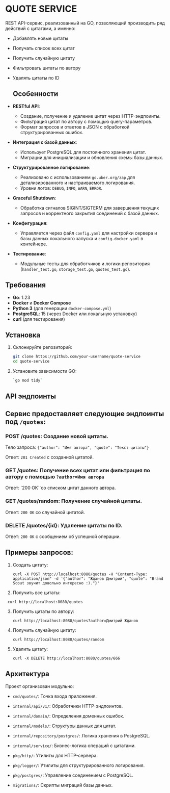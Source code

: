 # QUOTE SERVICE

REST API-сервис, реализованный на GO, позволяющий производить ряд действий с цитатами, а именно: 
- Добавлять новые цитаты
- Получать список всех цитат
- Получить случайную цитату
- Фильтровать цитаты по автору
- Удалять цитаты по ID

  ## Особенности

- **RESTful API**:
  - Создание, получение и удаление цитат через HTTP-эндпоинты.
  - Фильтрация цитат по автору с помощью query-параметров.
  - Формат запросов и ответов в JSON с обработкой структурированных ошибок.
- **Интеграция с базой данных**:
  - Использует PostgreSQL для постоянного хранения цитат.
  - Миграции для инициализации и обновления схемы базы данных.
- **Структурированное логирование**:
  - Реализовано с использованием `go.uber.org/zap` для детализированного и настраиваемого логирования.
  - Уровни логов: `DEBUG`, `INFO`, `WARN`, `ERROR`.
- **Graceful Shutdown**:
  - Обработка сигналов SIGINT/SIGTERM для завершения текущих запросов и корректного закрытия соединений с базой данных.
- **Конфигурация**:
  - Управляется через файл `config.yaml` для настройки сервера и базы данных локального запуска и `config.docker.yaml` в контейнере.
- **Тестирование**:
  - Модульные тесты для обработчиков и логики репозитория (`handler_test.go`, `storage_test.go`, `quotes_test.go`).
 
## Требования

- **Go**: 1.23
- **Docker** и **Docker Compose**
- **Python 3** (для генерации `docker-compose.yml`)
- **PostgreSQL**: 15 (через Docker или локальную установку)
- **curl** (для тестирования)

## Установка

1. Склонируйте репозиторий:
   ```bash
   git clone https://github.com/your-username/quote-service
   cd quote-service
2. Установите зависимости GO:
   ```bash   
   `go mod tidy`

## API эндпоинты

## Сервис предоставляет следующие эндпоинты под `/quotes`: 
### POST /quotes: Создание новой цитаты.
Тело запроса: `{"author": "Имя автора", "quote": "Текст цитаты"}`

Ответ: `201 Created` с созданной цитатой.

### GET /quotes: Получение всех цитат или фильтрация по автору с помощью `?author=Имя автора`
Ответ: `200 OK``со списком цитат данного автора.

### GET /quotes/random: Получение случайной цитаты.
Ответ: `200 OK` со случайной цитатой.

### DELETE /quotes/{id}: Удаление цитаты по ID.
Ответ: `200 OK` с сообщением об успешной операции.

## Примеры запросов: 

1. Создать цитату:
   ```
   curl -X POST http://localhost:8080/quotes -H "Content-Type: application/json" -d '{"author": "Жданов Дмитрий", "quote": "Brand Scout звучит довольно интересно :)."}'
   ```
2. Получить все цитаты:
  ```
   curl http://localhost:8080/quotes
  ```
3. Получить цитаты по автору:
   ```
   curl http://localhost:8080/quotes?author=Дмитрий Жданов
   ```
4. Получить случайную цитату:
   ```
   curl http://localhost:8080/quotes/random
   ```
5. Удалить цитату:
   ```
   curl -X DELETE http://localhost:8080/quotes/666
   ```

## Архитектура

Проект организован модульно:

- `cmd/quotes/`: Точка входа приложения.
  
- `internal/api/v1/`: Обработчики HTTP-эндпоинтов.
  
- `internal/domain/`: Определения доменных ошибок.

- `internal/models/`: Структуры данных для цитат.

- `internal/repository/postgres/`: Логика хранения в PostgreSQL.

- `internal/service/`: Бизнес-логика операций с цитатами.

- `pkg/http/`: Утилиты для HTTP-сервера.

- `pkg/logger/`: Утилиты для структурированного логирования.

- `pkg/postgres/`: Управление соединением с PostgreSQL.

- `migrations/`: Скрипты миграций базы данных.

